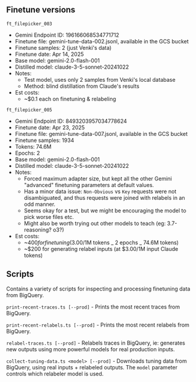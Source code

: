## Finetune versions

`ft_filepicker_003`

- Gemini Endpoint ID: 196166068534771712
- Finetune file: gemini-tune-data-002.jsonl, available in the GCS bucket
- Finetune samples: 2 (just Venki's data)
- Finetune date: Apr 14, 2025
- Base model: gemini-2.0-flash-001
- Distilled model: claude-3-5-sonnet-20241022
- Notes:
  - Test model, uses only 2 samples from Venki's local database
  - Method: blind distillation from Claude's results
- Est costs:
  - ~$0.1 each on finetuning & relabeling

`ft_filepicker_005`

- Gemini Endpoint ID: 8493203957034778624
- Finetune date: Apr 23, 2025
- Finetune file: gemini-tune-data-007.jsonl, available in the GCS bucket
- Finetune samples: 1934
- Tokens: 74.6M
- Epochs: 2
- Base model: gemini-2.0-flash-001
- Distilled model: claude-3-5-sonnet-20241022
- Notes:
  - Forced maximum adapter size, but kept all the other Gemini "advanced" finetuning parameters at default values.
  - Has a minor data issue: `Non-Obvious` vs `Key` requests were not disambiguated, and thus requests were joined with relabels in an odd manner.
  - Seems okay for a test, but we might be encouraging the model to pick worse files etc.
  - Might also be worth trying out other models to teach (eg: 3.7-reasoning? o3?)
- Est costs:
  - ~$400 for finetuning ($3.00/1M tokens _ 2 epochs _ 74.6M tokens)
  - ~$200 for generating relabel inputs (at $3.00/1M input Claude tokens)

## Scripts

Contains a variety of scripts for inspecting and processing finetuning data from BigQuery.

`print-recent-traces.ts [--prod]` - Prints the most recent traces from BigQuery.

`print-recent-relabels.ts [--prod]` - Prints the most recent relabels from BigQuery.

`relabel-traces.ts [--prod]` - Relabels traces in BigQuery, ie: generates new outputs using more powerful models for real production inputs.

`collect-tuning-data.ts <model> [--prod]` - Downloads tuning data from BigQuery, using real inputs + relabeled outputs. The `model` parameter controls which relabeler model is used.
